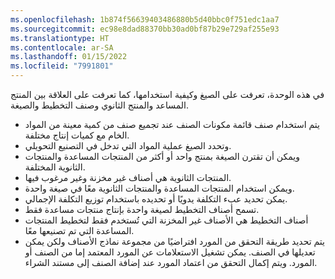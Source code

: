 ```yaml
---
ms.openlocfilehash: 1b874f56639403486880b5d40bbc0f751edc1aa7
ms.sourcegitcommit: ec98e8dad88370bb30ad0bf87b29e729af255e93
ms.translationtype: HT
ms.contentlocale: ar-SA
ms.lasthandoff: 01/15/2022
ms.locfileid: "7991801"
---
```

في هذه الوحدة، تعرفت على الصيغ وكيفية استخدامها، كما تعرفت على العلاقة بين المنتج المساعد والمنتج الثانوي وصنف التخطيط والصيغة. 

- يتم استخدام صنف قائمة مكونات الصنف عند تجميع صنف من كمية معينة من المواد الخام مع كميات إنتاج مختلفة.
- وتحدد الصيغ عملية المواد التي تدخل في التصنيع التحويلي.
- ويمكن أن تقترن الصيغة بمنتج واحد أو أكثر من المنتجات المساعدة والمنتجات الثانوية المختلفة.
- المنتجات الثانوية هي أصناف غير مخزنة وغير مرغوب فيها.
- ويمكن استخدام المنتجات المساعدة والمنتجات الثانوية معًا في صيغة واحدة.
- يمكن تحديد عبء التكلفة يدويًا أو تحديده باستخدام توزيع التكلفة الإجمالي.
- تسمح أصناف التخطيط لصيغة واحدة بإنتاج منتجات مساعدة فقط.
- أصناف التخطيط هي الأصناف غير المخزنة التي تُستخدم فقط لتخطيط المنتجات المساعدة التي تم تصنيعها معًا.
- يتم تحديد طريقة التحقق من المورد افتراضيًا من مجموعة نماذج الأصناف ولكن يمكن تعديلها في الصنف. يمكن تشغيل الاستعلامات عن المورد المعتمد إما من الصنف أو المورد. ويتم إكمال التحقق من اعتماد المورد عند إضافة الصنف إلى مستند الشراء.
